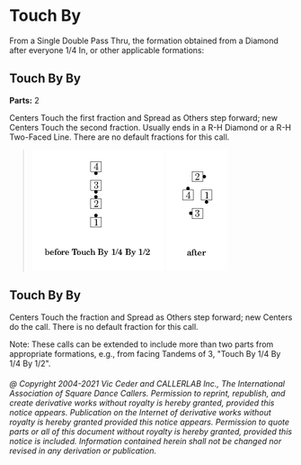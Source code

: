 
# Touch By

From a Single Double Pass Thru, the formation obtained from a Diamond after everyone 1/4 In,
or other applicable formations:

## Touch By <fraction> By <fraction>
**Parts:** 2  

Centers Touch the first fraction and Spread as Others step
forward; new Centers Touch the second fraction. Usually ends in a R-H
Diamond or a R-H Two-Faced Line. There are no default fractions for
this call.

> 
> ![alt](touch_by-1.png)
> ![alt](touch_by-2.png)
> 

## Touch By <fraction> By <anything>

Centers Touch the fraction and Spread as Others step forward;
new Centers do the <anything> call. There is no default fraction for this call.

Note: These calls can be extended to include more than two parts
from appropriate formations, e.g., from facing Tandems of 3, "Touch By 1/4 By 1/4 By 1/2".

###### @ Copyright 2004-2021 Vic Ceder and CALLERLAB Inc., The International Association of Square Dance Callers. Permission to reprint, republish, and create derivative works without royalty is hereby granted, provided this notice appears. Publication on the Internet of derivative works without royalty is hereby granted provided this notice appears. Permission to quote parts or all of this document without royalty is hereby granted, provided this notice is included. Information contained herein shall not be changed nor revised in any derivation or publication.
